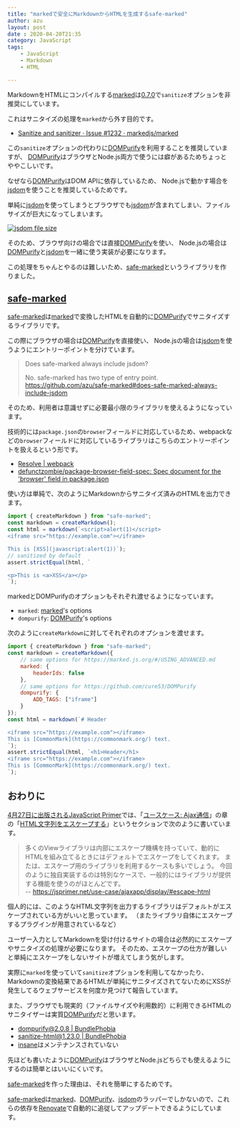```yaml
---
title: "markedで安全にMarkdownからHTMLを生成するsafe-marked"
author: azu
layout: post
date : 2020-04-20T21:35
category: JavaScript
tags:
    - JavaScript
    - Markdown
    - HTML

---
```


MarkdownをHTMLにコンパイルする[marked](https://github.com/markedjs/marked)は[0.7.0](https://github.com/markedjs/marked/releases/tag/v0.7.0)で`sanitize`オプションを非推奨にしています。

これはサニタイズの処理を`marked`から外す目的です。

- [Sanitize and sanitizer · Issue #1232 · markedjs/marked](https://github.com/markedjs/marked/issues/1232)

この`sanitize`オプションの代わりに[DOMPurify](https://github.com/cure53/DOMPurify)を利用することを推奨していますが、
[DOMPurify](https://github.com/cure53/DOMPurify)はブラウザとNode.js両方で使うには癖があるためちょっとややこしいです。

なぜなら[DOMPurify](https://github.com/cure53/DOMPurify)はDOM APIに依存しているため、
Node.jsで動かす場合を[jsdom](https://github.com/jsdom/jsdom)を使うことを推奨しているためです。

単純に[jsdom](https://github.com/jsdom/jsdom)を使ってしまうとブラウザでも[jsdom](https://github.com/jsdom/jsdom)が含まれてしまい、ファイルサイズが巨大になってしまいます。

[![jsdom file size](https://efcl.info/wp-content/uploads/2020/04/20-1587387187.png)](https://bundlephobia.com/result?p=jsdom@16.2.2)

そのため、ブラウザ向けの場合では直接[DOMPurify](https://github.com/cure53/DOMPurify)を使い、
Node.jsの場合は[DOMPurify](https://github.com/cure53/DOMPurify)と[jsdom](https://github.com/jsdom/jsdom)を一緒に使う実装が必要になります。

この処理をちゃんとやるのは難しいため、[safe-marked](https://github.com/azu/safe-marked)というライブラリを作りました。

## [safe-marked](https://github.com/azu/safe-marked)

[safe-marked](https://github.com/azu/safe-marked)は[marked](https://github.com/markedjs/marked)で変換したHTMLを自動的に[DOMPurify](https://github.com/cure53/DOMPurify)でサニタイズするライブラリです。

この際にブラウザの場合は[DOMPurify](https://github.com/cure53/DOMPurify)を直接使い、
Node.jsの場合は[jsdom](https://github.com/jsdom/jsdom)を使うようにエントリーポイントを分けています。

> Does safe-marked always include jsdom?
> 
> No. safe-marked has two type of entry point.
> https://github.com/azu/safe-marked#does-safe-marked-always-include-jsdom

そのため、利用者は意識せずに必要最小限のライブラリを使えるようになっています。

技術的には`package.json`の`browser`フィールドに対応しているため、webpackなどの`browser`フィールドに対応しているライブラリはこちらのエントリーポイントを扱えるという形です。

- [Resolve | webpack](https://webpack.js.org/configuration/resolve/#resolvemainfields)
- [defunctzombie/package-browser-field-spec: Spec document for the 'browser' field in package.json](https://github.com/defunctzombie/package-browser-field-spec)

使い方は単純で、次のようにMarkdownからサニタイズ済みのHTMLを出力できます。

```js
import { createMarkdown } from "safe-marked";
const markdown = createMarkdown();
const html = markdown(`<script>alert(1)</script>
<iframe src="https://example.com"></iframe>

This is [XSS](javascript:alert(1))`);
// sanitized by default
assert.strictEqual(html, `

<p>This is <a>XSS</a></p>
`);
```

markedとDOMPurifyのオプションもそれぞれ渡せるようになっています。

- `marked`: [marked](https://marked.js.org/#/USING_ADVANCED.md)'s options
- `dompurify`: [DOMPurify](https://github.com/cure53/DOMPurify)'s options

次のように`createMarkdown`に対してそれぞれのオプションを渡せます。

```js
import { createMarkdown } from "safe-marked";
const markdown = createMarkdown({
    // same options for https://marked.js.org/#/USING_ADVANCED.md
    marked: {
        headerIds: false
    },
    // same options for https://github.com/cure53/DOMPurify
    dompurify: {
        ADD_TAGS: ["iframe"]
    }
});
const html = markdown(`# Header

<iframe src="https://example.com"></iframe>
This is [CommonMark](https://commonmark.org/) text.
`);
assert.strictEqual(html, `<h1>Header</h1>
<iframe src="https://example.com"></iframe>
This is [CommonMark](https://commonmark.org/) text.
`);
```

## おわりに

[4月27日に出版されるJavaScript Primer](https://efcl.info/2020/04/14/pre-jsprimer/)では、「[ユースケース: Ajax通信](https://jsprimer.net/use-case/ajaxapp/)」の章の「[HTML文字列をエスケープする](https://jsprimer.net/use-case/ajaxapp/display/#escape-html)」というセクションで次のように書いています。

> 多くのViewライブラリは内部にエスケープ機構を持っていて、動的にHTMLを組み立てるときにはデフォルトでエスケープをしてくれます。 または、エスケープ用のライブラリを利用するケースも多いでしょう。 今回のように独自実装するのは特別なケースで、一般的にはライブラリが提供する機能を使うのがほとんどです。  
> -- https://jsprimer.net/use-case/ajaxapp/display/#escape-html

個人的には、このようなHTML文字列を出力するライブラリはデフォルトがエスケープされている方がいいと思っています。
（またライブラリ自体にエスケープするプラグインが用意されているなど）

ユーザー入力としてMarkdownを受け付けるサイトの場合は必然的にエスケープやサニタイズの処理が必要になります。
そのため、エスケープの仕方が難しいと単純にエスケープをしないサイトが増えてしまう気がします。

実際に`marked`を使っていて`sanitize`オプションを利用してなかったり、Markdownの変換結果であるHTMLが単純にサニタイズされてないためにXSSが発生してるウェブサービスを何度か見つけて報告しています。

また、ブラウザでも現実的（ファイルサイズや利用数的）に利用できるHTMLのサニタイザーは実質[DOMPurify](https://github.com/cure53/DOMPurify)だと思います。

- [dompurify@2.0.8 | BundlePhobia](https://bundlephobia.com/result?p=dompurify@2.0.8)
- [sanitize-html@1.23.0 | BundlePhobia](https://bundlephobia.com/result?p=sanitize-html@1.23.0)
- [insane](https://github.com/bevacqua/insane)はメンテナンスされていない

先ほども書いたように[DOMPurify](https://github.com/cure53/DOMPurify)はブラウザとNode.jsどちらでも使えるようにするのは簡単とはいいにくいです。

[safe-marked](https://github.com/azu/safe-marked)を作った理由は、それを簡単にするためです。

[safe-marked](https://github.com/azu/safe-marked)は[marked](https://github.com/markedjs/marked)、[DOMPurify](https://github.com/cure53/DOMPurify)、[jsdom](https://github.com/jsdom/jsdom)のラッパーでしかないので、これらの依存を[Renovate](https://renovatebot.com/)で自動的に追従してアップデートできるようにしています。